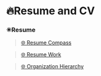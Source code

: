 # 🔥Resume and CV

### ✳Resume

> [🌐 Resume Compass](https://www.resumecompass.co/)

> [🌐 Resume Work](https://resumework.com/)

> [🌐 Organization Hierarchy](https://theorg.com/)
